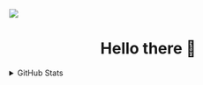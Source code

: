 <img src="https://komarev.com/ghpvc/?username=RadonCoding&label=Visitor count&color=292f33&style=flat" />

<h1 align="center">Hello there 👋</h1>

<details>
  <summary>GitHub Stats</summary>
  
  <p align="center">
    <img src="https://github-readme-stats.vercel.app/api?username=RadonCoding&hide_border=true&show_icons=true&include_all_commits=true&show_icons=true&title_color=fff&icon_color=2da676&text_color=9f9f9f&bg_color=00000000" />
    <img src="https://github-readme-stats.vercel.app/api/top-langs/?username=RadonCoding&hide_border=true&layout=compact&show_icons=true&title_color=fff&icon_color=292f33&text_color=9f9f9f&bg_color=00000000" />
  </p>
</details>
